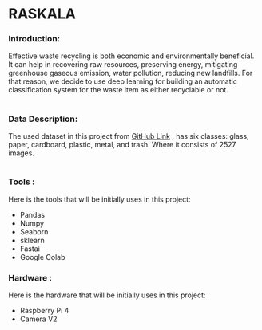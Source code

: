 # RASKALA



### Introduction:

Effective waste recycling is both economic and environmentally beneficial. It can help in recovering raw resources, preserving energy, mitigating greenhouse gaseous emission, water pollution, reducing new landfills. For that reason, we decide to use deep learning for building an automatic classification system for the waste item as either recyclable or not.

# 

### Data Description:

The used dataset in this project from <a href="https://github.com/MostefaBen/Trash-classification">GitHub Link</a> , has six classes: glass, paper, cardboard, plastic, metal, and trash. Where it consists of 2527 images.

# 

### Tools :
Here is the tools that will be initially uses in this project:
- Pandas
- Numpy
- Seaborn
- sklearn
- Fastai
- Google Colab


### Hardware :
Here is the hardware that will be initially uses in this project:
- Raspberry Pi 4
- Camera V2


 
